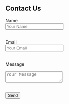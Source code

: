 <form action="https://formsubmit.co/neshappens@gmail.com" method="POST">
  <h2>Contact Us</h2>

  <label for="name">Name</label><br>
  <input id="name" type="text" name="name" required placeholder="Your Name"><br><br>

  <label for="email">Email</label><br>
  <input id="email" type="email" name="email" required placeholder="Your Email"><br><br>

  <label for="message">Message</label><br>
  <textarea id="message" name="message" required placeholder="Your Message"></textarea><br><br>

  <!-- Disable CAPTCHA -->
  <input type="hidden" name="_captcha" value="false">

  <!-- Redirect to your own Docsify page after submit -->
  <input type="hidden" name="_next" value="https://borakouua23.github.io/#/form/email-sent">

  <button type="submit">Send</button>
</form>
